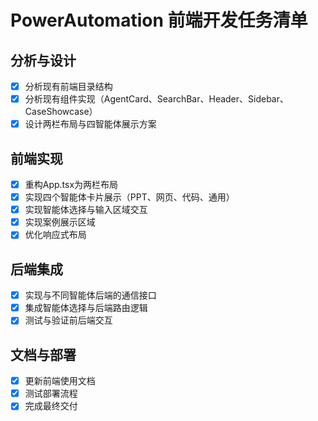# PowerAutomation 前端开发任务清单

## 分析与设计
- [x] 分析现有前端目录结构
- [x] 分析现有组件实现（AgentCard、SearchBar、Header、Sidebar、CaseShowcase）
- [x] 设计两栏布局与四智能体展示方案

## 前端实现
- [x] 重构App.tsx为两栏布局
- [x] 实现四个智能体卡片展示（PPT、网页、代码、通用）
- [x] 实现智能体选择与输入区域交互
- [x] 实现案例展示区域
- [x] 优化响应式布局

## 后端集成
- [x] 实现与不同智能体后端的通信接口
- [x] 集成智能体选择与后端路由逻辑
- [x] 测试与验证前后端交互

## 文档与部署
- [x] 更新前端使用文档
- [x] 测试部署流程
- [x] 完成最终交付
